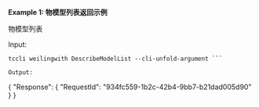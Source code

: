 **Example 1: 物模型列表返回示例**

物模型列表

Input: 

```
tccli weilingwith DescribeModelList --cli-unfold-argument ```

Output: 
```
{
    "Response": {
        "RequestId": "934fc559-1b2c-42b4-9bb7-b21dad005d90"
    }
}
```

